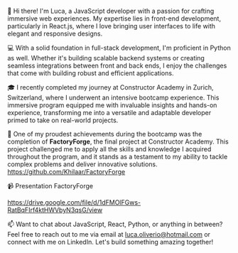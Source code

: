 👋 Hi there! I'm Luca, a JavaScript developer with a passion for crafting immersive web experiences. My expertise lies in front-end development, particularly in React.js, where I love bringing user interfaces to life with elegant and responsive designs.

💻 With a solid foundation in full-stack development, I'm proficient in Python as well. Whether it's building scalable backend systems or creating seamless integrations between front and back ends, I enjoy the challenges that come with building robust and efficient applications.

🎓 I recently completed my journey at Constructor Academy in Zurich, Switzerland, where I underwent an intensive bootcamp experience. This immersive program equipped me with invaluable insights and hands-on experience, transforming me into a versatile and adaptable developer primed to take on real-world projects.

🚀 One of my proudest achievements during the bootcamp was the completion of **FactoryForge**, the final project at Constructor Academy. This project challenged me to apply all the skills and knowledge I acquired throughout the program, and it stands as a testament to my ability to tackle complex problems and deliver innovative solutions.
https://github.com/Khilaar/FactoryForge

📹 Presentation FactoryForge

https://drive.google.com/file/d/1dFMOlFGws-RatBqFIrf4ktHWVbyN3qsG/view

📫 Want to chat about JavaScript, React, Python, or anything in between? Feel free to reach out to me via email at luca.oliverio@hotmail.com or connect with me on LinkedIn. Let's build something amazing together!

<!---
Khilaar/Khilaar is a ✨ special ✨ repository because its `README.md` (this file) appears on your GitHub profile.
You can click the Preview link to take a look at your changes.
--->
